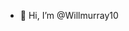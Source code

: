 - 👋 Hi, I’m @Willmurray10

<!---
Willmurray10/Willmurray10 is a ✨ special ✨ repository because its `README.md` (this file) appears on your GitHub profile.
You can click the Preview link to take a look at your changes.
--->
